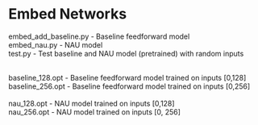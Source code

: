 # Embed Networks

embed_add_baseline.py - Baseline feedforward model <br />
embed_nau.py - NAU model<br />
test.py - Test baseline and NAU model (pretrained) with random inputs<br />

<br />
baseline_128.opt - Baseline feedforward model trained on inputs [0,128] <br />
baseline_256.opt - Baseline feedforward model trained on inputs [0,256] <br />

<br />
nau_128.opt - NAU model trained on inputs [0,128]  <br />
nau_256.opt - NAU model trained on inputs [0, 256] <br />

